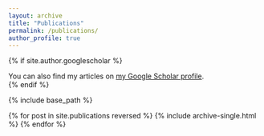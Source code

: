 ```yaml
---
layout: archive
title: "Publications"
permalink: /publications/
author_profile: true
---
```


{% if site.author.googlescholar %}
  <div class="wordwrap">You can also find my articles on <a href="{{https://scholar.google.com/citations?user=UbWokRoAAAAJ&hl=en}}">my Google Scholar profile</a>.</div>
{% endif %}

{% include base_path %}

{% for post in site.publications reversed %}
  {% include archive-single.html %}
{% endfor %}
